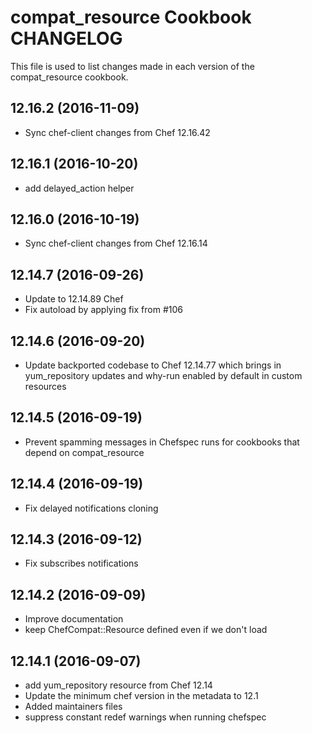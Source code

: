 # compat_resource Cookbook CHANGELOG

This file is used to list changes made in each version of the compat_resource cookbook.

## 12.16.2 (2016-11-09)

- Sync chef-client changes from Chef 12.16.42

## 12.16.1 (2016-10-20)

- add delayed_action helper

## 12.16.0 (2016-10-19)

- Sync chef-client changes from Chef 12.16.14

## 12.14.7 (2016-09-26)

- Update to 12.14.89 Chef
- Fix autoload by applying fix from #106

## 12.14.6 (2016-09-20)

- Update backported codebase to Chef 12.14.77 which brings in yum_repository updates and why-run enabled by default in custom resources

## 12.14.5 (2016-09-19)

- Prevent spamming messages in Chefspec runs for cookbooks that depend on compat_resource

## 12.14.4 (2016-09-19)

- Fix delayed notifications cloning

## 12.14.3 (2016-09-12)

- Fix subscribes notifications

## 12.14.2 (2016-09-09)

- Improve documentation
- keep ChefCompat::Resource defined even if we don't load

## 12.14.1 (2016-09-07)

- add yum_repository resource from Chef 12.14
- Update the minimum chef version in the metadata to 12.1
- Added maintainers files
- suppress constant redef warnings when running chefspec
